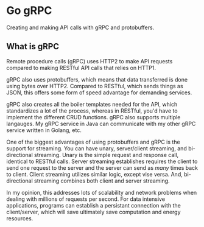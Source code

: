 # Go gRPC

Creating and making API calls with gRPC and protobuffers. 

## What is gRPC

Remote procedure calls (gRPC) uses HTTP2 to make API requests
compared to making RESTful API calls that relies on HTTP1. 

gRPC also uses protobuffers, which means that data transferred 
is done using bytes over HTTP2. Compared to RESTful, which sends
things as JSON, this offers some form of speed advantage for
demanding services. 

gRPC also creates all the boiler templates needed for the API, 
which standardizes a lot of the process, whereas in RESTful, you'd
have to implement the different CRUD functions. gRPC also supports 
multiple langauges. My gRPC service in Java can communicate with 
my other gRPC service written in Golang, etc.

One of the biggest advantages of using protobuffers and gRPC is the
support for streaming. You can have unary, server/client streaming, 
and bi-directional streaming. Unary is the simple request and
response call, identical to RESTful calls. Server streaming 
establishes requires the client to send one request to the 
server and the server can send as _many_ times back to client.
Client streaming utilizes similar logic, except vise versa.
And, bi-directional streaming combines both client and server
streaming. 

In my opinion, this addresses lots of scalability and network
problems when dealing with millions of requests per second. 
For data intensive applications, programs can establish a persistant
connection with the client/server, which will save ultimately 
save computation and energy resources.
